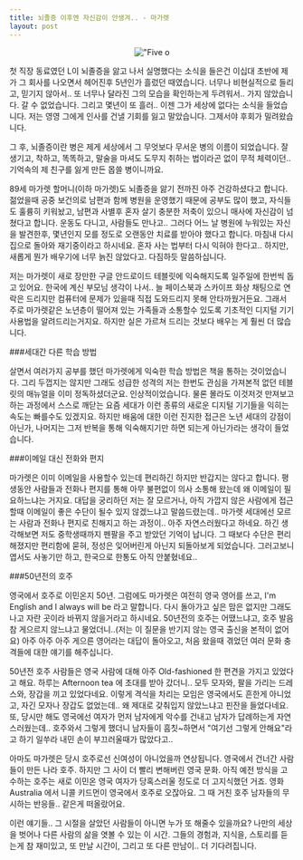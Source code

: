 ```yaml
---
title: 뇌졸증 이후엔 자신감이 안생겨.. - 마가렛
layout: post
---
```

<div class='pixels-photo'>
  <center><p>
    <img src='https://drscdn.500px.org/photo/74812315/m%3D900/8b725a6410f6b2231faad95ede84393e' alt='"Five o'clock" by Livia Corcoveanu on 500px.com'>
  </p></center>
  <a href='https://500px.com/photo/74812315/-five-o-clock-by-livia-corcoveanu' alt='"Five o'clock" by Livia Corcoveanu on 500px.com'></a>
</div>
<script type='text/javascript' src='https://500px.com/embed.js'></script>

첫 직장 동료였던 L이 뇌졸증을 앓고 나서 실명했다는 소식을 들은건 이십대 초반에 제가 그 회사를 나오면서 헤어진후 5년인가 흘렀던 때였습니다. 너무나 비현실적으로 들리고, 믿기지 않아서.. 또 너무나 달라진 그의 모습을 확인하는게 두려워서.. 가지 않았습니다. 갈 수 없었습니다. 그리고 몇년이 또 흘러.. 이젠 그가 세상에 없다는 소식을 들었습니다. 저는 영영 그에게 인사를 건낼 기회를 잃고 말았습니다. 그제서야 후회가 밀려왔습니다. 

그 후, 뇌졸증이란 병은 제게 세상에서 그 무엇보다 무서운 병의 이름이 되었습니다. 잘생기고, 착하고, 똑똑하고, 말술을 마셔도 도무지 취하는 법이라곤 없이 무적 체력이던.. 기억속의 제 친구를 잃게 만든 몹쓸 병이니까요. 

89세 마가렛 할머니(이하 마가렛)도 뇌졸증을 앓기 전까진 아주 건강하셨다고 합니다. 젊었을때 공중 보건의로 남편과 함께 병원을 운영했기 때문에 공부도 많이 했고, 자식들도 훌륭히 키워놨고, 남편과 사별후 혼자 살기 충분한 저축이 있으니 매사에 자신감이 넘쳤다고 합니다. 운동도 다니고, 사람들도 만나고.. 그러다 어느 날 병원에 누워있는 자신을 발견한후, 몇년인지 모를 정도로 오랜동안 치료를 받아야 했다고 합니다. 마침내 다시 집으로 돌아와 재기중이라고 하시네요. 혼자 사는 법부터 다시 익혀야 한다고.. 하지만, 새롭게 뭔가 배우기에 너무 늙진 않았다고. 다짐하듯 말씀하십니다. 

저는 마가렛이 새로 장만한 구글 안드로이드 테블릿에 익숙해지도록 일주일에 한번씩 돕고 있어요. 한국에 계신 부모님 생각이 나서.. 늘 페이스북과 스카이프 화상 채팅으로 연락은 드리지만 컴퓨터에 문제가 있을때 직접 도와드리지 못해 안타까웠거든요. 그래서 주로 마가렛같은 노년층이 떨어져 있는 가족들과 소통할수 있도록 기초적인 디지털 기기 사용법을 알려드리는거지요. 하지만 실은 가르쳐 드리는 것보다 배우는 게 훨씬 더 많습니다. 

###세대간 다른 학습 방법

살면서 여러가지 공부를 했던 마가렛에게 익숙한 학습 방법은 책을 통하는 것이었습니다. 그리 두껍지는 않지만 그래도 성급한 성격의 저는 한번도 관심을 가져본적 없던 테블릿의 매뉴얼을 이미 정독하셨더군요. 인상적이었습니다. 물론 몰라도 이것저것 만져보고 하는 과정에서 스스로 깨닫는 요즘 세대가 이런 종류의 새로운 디지털 기기들을 익히는 속도는 빠를수도 있겠지요. 하지만 배움에 대한 이런 진지한 접근은 노년 세대의 강점이 아닌가, 나머지는 그저 반복을 통해 익숙해지기만 하면 되는게 아닌가라는 생각이 들었습니다. 

###이메일 대신 전화와 편지

마가렛은 이미 이메일을 사용할수 있는데 편리하긴 하지만 반갑지는 않다고 합니다. 평생동안 사람들과 전화나 편지를 통해 아무 불편없이 의사 소통해 왔는데 왜 이메일이 필요하느냐는 거지요. 대답을 궁리하던 저는 잘 모르거나, 아직 가깝지 않은 사람에게 접근할때 이메일이 좋은 수단이 될수 있지 않겠느냐고 말씀드렸는데.. 마가렛 세대에선 모르는 사람과 전화나 편지로 친해지고 하는 과정이.. 아주 자연스러웠다고 하네요. 하긴 생각해보면 저도 중학생때까지 펜팔을 주고 받았던 기억이 납니다. 그 때보다 수단은 편리해졌지만 편리함에 묻혀, 정성은 잊어버린게 아닌지 되돌아보게 되었습니다. 그러고보니 엽서도 사놓기만 하고, 한국으로 한통도 아직 안붙혔네요.. 

###50년전의 호주

영국에서 호주로 이민온지 50년. 그럼에도 마가렛은 여전히 영국 영어를 쓰고, I'm English and I always will be 라고 말합니다. 다시 돌아가고 싶은 맘은 없지만 그래도 나고 자란 곳이라 바뀌지 않을거라고 하시네요. 50년전의 호주는 어땠느냐고, 호주 발음 참 게으르지 않느냐고 물었더니..(저는 이 질문을 반기지 않는 영국 출신을 본적이 없어요) 아주 아주 아주 게으른 영어라는 대답이 돌아오고, 처음 왔을때 겪었던 여러 문화 충격들에 대한 얘기를 해주십니다. 

50년전 호주 사람들은 영국 사람에 대해 아주 Old-fashioned 한 편견을 가지고 있었다고 해요. 하루는 Afternoon tea 에 초대를 받아 갔더니.. 모두 모자와, 팔을 가리는 드레스와, 장갑을 끼고 있었다네요. 이렇게 격식을 차리는 모임은 영국에서도 흔한게 아니었고, 자긴 모자나 장갑도 없었는데.. 왜 제대로 갖춰입지 않았느냐고 핀잔을 들었다네요. 또, 당시만 해도 영국에선 여자가 먼저 남자에게 악수를 건내고 남자가 답례하는게 자연스러웠는데.. 호주와서 그렇게 했더니 남자들이 흠칫~하면서 "여기선 그렇게 안해요"라고 하기 일쑤라 내민 손이 부끄러울때가 많았다고.. 

아마도 마가렛은 당시 호주로선 신여성이 아니었을까 연상됩니다. 영국에서 건너간 사람들이 만든 나라 호주. 하지만 그 사이 더 빨리 변해버린 영국 문화. 아직 예전 방식을 고수하는 호주는 새로 이민온 영국 여자가 당혹스러울 정도로 더 고지식했던 거죠. 영화 Australia 에서 니콜 키드먼이 영국에서 호주로 오잖아요. 그 때 거친 호주 남자들의 무시하는 반응들.. 같은게 떠올랐어요. 

이런 얘기들.. 그 시절을 살았던 사람들이 아니면 누가 또 해줄수 있을까요? 나만의 세상을 벗어나 다른 사람의 삶을 엿볼 수 있는 이 시간. 그들의 경험과, 지식을, 스토리를 듣는게 참 재미있고, 또 만날 시간이, 그리고 또 다른 만남이.. 더 기다려집니다.